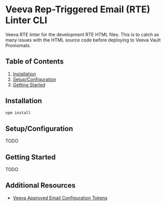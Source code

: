 # Veeva Rep-Triggered Email (RTE) Linter CLI

Veeva RTE linter for the development RTE HTML files. This is to catch as many issues with the HTML source code before deploying to Veeva Vault Promomats.

## Table of Contents

1. [Installation](#installation)
2. [Setup/Configuration](#setupconfiguration)
3. [Getting Started](#getting-started)

## Installation

```bash
npm install
```

## Setup/Configuration

TODO

## Getting Started

TODO

## Additional Resources

- [Veeva Approved Email Configuration Tokens](https://crmhelp.veeva.com/doc/Content/CRM_topics/Multichannel/ApprovedEmail/ManageCreateContent/CreatingContent/ConfigTokens.htm)
